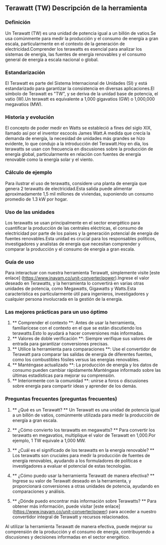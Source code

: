 ## Terawatt (TW) Descripción de la herramienta

### Definición
Un Terawatt (TW) es una unidad de potencia igual a un billón de vatios.Se usa comúnmente para medir la producción y el consumo de energía a gran escala, particularmente en el contexto de la generación de electricidad.Comprender los terawatts es esencial para analizar los sistemas de energía, las fuentes de energía renovables y el consumo general de energía a escala nacional o global.

### Estandarización
El Terawatt es parte del Sistema Internacional de Unidades (SI) y está estandarizado para garantizar la consistencia en diversas aplicaciones.El símbolo de Terawatt es "TW", y se deriva de la unidad base de potencia, el vatio (W).Un terawatt es equivalente a 1,000 gigavatios (GW) o 1,000,000 megavatios (MW).

### Historia y evolución
El concepto de poder medir en Watts se estableció a fines del siglo XIX, llamado así por el inventor escocés James Watt.A medida que crecía la demanda de energía, la necesidad de unidades más grandes se hizo evidente, lo que condujo a la introducción del Terawatt.Hoy en día, los terawatts se usan con frecuencia en discusiones sobre la producción de energía global, particularmente en relación con fuentes de energía renovable como la energía solar y el viento.

### Cálculo de ejemplo
Para ilustrar el uso de terawatts, considere una planta de energía que genera 2 terawatts de electricidad.Esta salida puede alimentar aproximadamente 1,5 mil millones de viviendas, suponiendo un consumo promedio de 1.3 kW por hogar.

### Uso de las unidades
Los terawatts se usan principalmente en el sector energético para cuantificar la producción de las centrales eléctricas, el consumo de electricidad por parte de los países y la generación potencial de energía de fuentes renovables.Esta unidad es crucial para los responsables políticos, investigadores y analistas de energía que necesitan comprender y comparar la producción y el consumo de energía a gran escala.

### Guía de uso
Para interactuar con nuestra herramienta Terawatt, simplemente visite [este enlace] (https://www.inayam.co/unit-converter/power).Ingrese el valor deseado en Terawatts, y la herramienta lo convertirá en varias otras unidades de potencia, como Megawatts, Gigawatts y Watts.Esta característica es particularmente útil para ingenieros, investigadores y cualquier persona involucrada en la gestión de la energía.

### Las mejores prácticas para un uso óptimo
1. ** Comprender el contexto **: Antes de usar la herramienta, familiarícese con el contexto en el que se están discutiendo los terawatts.Esto lo ayudará a hacer conversiones más informadas.
2. ** Valores de doble verificación **: Siempre verifique sus valores de entrada para garantizar conversiones precisas.
3. ** Utilice la herramienta para comparaciones **: Use el convertidor de Terawatt para comparar las salidas de energía de diferentes fuentes, como los combustibles fósiles versus las energías renovables.
4. ** Manténgase actualizado **: La producción de energía y los datos de consumo pueden cambiar rápidamente.Manténgase informado sobre las últimas estadísticas para mejorar su comprensión.
5. ** Interiormente con la comunidad **: unirse a foros o discusiones sobre energía para compartir ideas y aprender de los demás.

### Preguntas frecuentes (preguntas frecuentes)

1. ** ¿Qué es un Terawatt? **
Un Terawatt es una unidad de potencia igual a un billón de vatios, comúnmente utilizada para medir la producción de energía a gran escala.

2. ** ¿Cómo convierto los terawatts en megawatts? **
Para convertir los terawatts en megavatios, multiplique el valor de Terawatt en 1,000.Por ejemplo, 1 TW equivale a 1,000 MW.

3. ** ¿Cuál es el significado de los terawatts en la energía renovable? **
Los terawatts son cruciales para medir la producción de fuentes de energía renovables, ayudando a los formuladores de políticas e investigadores a evaluar el potencial de estas tecnologías.

4. ** ¿Cómo puedo usar la herramienta Terawatt de manera efectiva? **
Ingrese su valor de Terawatt deseado en la herramienta, y proporcionará conversiones a otras unidades de potencia, ayudando en comparaciones y análisis.

5. ** ¿Dónde puedo encontrar más información sobre Terawatts? **
Para obtener más información, puede visitar [este enlace] (https://www.inayam.co/unit-converter/power) para acceder a nuestro convertidor integral de Terawatt y recursos relacionados.

Al utilizar la herramienta Terawatt de manera efectiva, puede mejorar su comprensión de la producción y el consumo de energía, contribuyendo a discusiones y decisiones informadas en el sector energético.